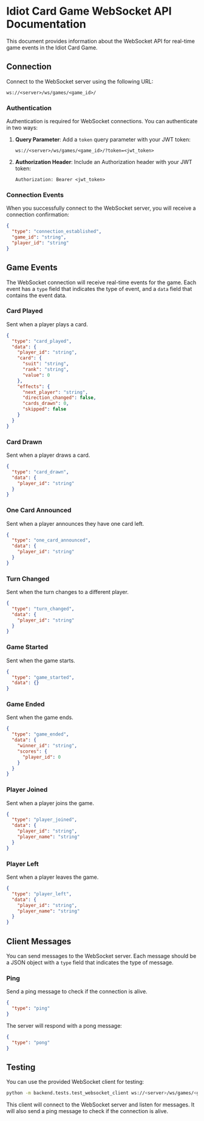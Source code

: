 # Idiot Card Game WebSocket API Documentation

This document provides information about the WebSocket API for real-time game events in the Idiot Card Game.

## Connection

Connect to the WebSocket server using the following URL:

```
ws://<server>/ws/games/<game_id>/
```

### Authentication

Authentication is required for WebSocket connections. You can authenticate in two ways:

1. **Query Parameter**: Add a `token` query parameter with your JWT token:
   ```
   ws://<server>/ws/games/<game_id>/?token=<jwt_token>
   ```

2. **Authorization Header**: Include an Authorization header with your JWT token:
   ```
   Authorization: Bearer <jwt_token>
   ```

### Connection Events

When you successfully connect to the WebSocket server, you will receive a connection confirmation:

```json
{
  "type": "connection_established",
  "game_id": "string",
  "player_id": "string"
}
```

## Game Events

The WebSocket connection will receive real-time events for the game. Each event has a `type` field that indicates the type of event, and a `data` field that contains the event data.

### Card Played

Sent when a player plays a card.

```json
{
  "type": "card_played",
  "data": {
    "player_id": "string",
    "card": {
      "suit": "string",
      "rank": "string",
      "value": 0
    },
    "effects": {
      "next_player": "string",
      "direction_changed": false,
      "cards_drawn": 0,
      "skipped": false
    }
  }
}
```

### Card Drawn

Sent when a player draws a card.

```json
{
  "type": "card_drawn",
  "data": {
    "player_id": "string"
  }
}
```

### One Card Announced

Sent when a player announces they have one card left.

```json
{
  "type": "one_card_announced",
  "data": {
    "player_id": "string"
  }
}
```

### Turn Changed

Sent when the turn changes to a different player.

```json
{
  "type": "turn_changed",
  "data": {
    "player_id": "string"
  }
}
```

### Game Started

Sent when the game starts.

```json
{
  "type": "game_started",
  "data": {}
}
```

### Game Ended

Sent when the game ends.

```json
{
  "type": "game_ended",
  "data": {
    "winner_id": "string",
    "scores": {
      "player_id": 0
    }
  }
}
```

### Player Joined

Sent when a player joins the game.

```json
{
  "type": "player_joined",
  "data": {
    "player_id": "string",
    "player_name": "string"
  }
}
```

### Player Left

Sent when a player leaves the game.

```json
{
  "type": "player_left",
  "data": {
    "player_id": "string",
    "player_name": "string"
  }
}
```

## Client Messages

You can send messages to the WebSocket server. Each message should be a JSON object with a `type` field that indicates the type of message.

### Ping

Send a ping message to check if the connection is alive.

```json
{
  "type": "ping"
}
```

The server will respond with a pong message:

```json
{
  "type": "pong"
}
```

## Testing

You can use the provided WebSocket client for testing:

```bash
python -m backend.tests.test_websocket_client ws://<server>/ws/games/<game_id>/ --token=<jwt_token>
```

This client will connect to the WebSocket server and listen for messages. It will also send a ping message to check if the connection is alive.
